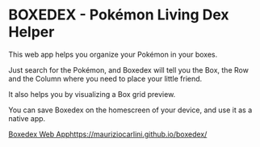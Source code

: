 # BOXEDEX - Pokémon Living Dex Helper
This web app helps you organize your Pokémon in your boxes.

Just search for the Pokémon, and Boxedex will tell you the Box, the Row and the Column where you need to place your little friend.

It also helps you by visualizing a Box grid preview.

You can save Boxedex on the homescreen of your device, and use it as a native app.

[Boxedex Web App](https://mauriziocarlini.github.io/boxedex/)https://mauriziocarlini.github.io/boxedex/
